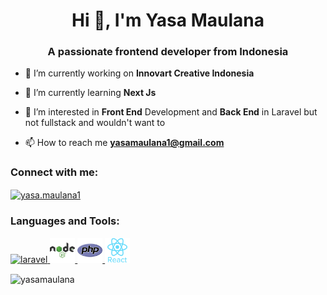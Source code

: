 <h1 align="center">Hi 👋, I'm Yasa Maulana</h1>
<h3 align="center">A passionate frontend developer from Indonesia</h3>

- 🔭 I’m currently working on **Innovart Creative Indonesia**

- 🌱 I’m currently learning **Next Js**

- 👀 I’m interested in **Front End** Development and **Back End** in Laravel but not fullstack and wouldn't want to

- 📫 How to reach me **yasamaulana1@gmail.com**

<h3 align="left">Connect with me:</h3>
<p align="left">
<a href="https://instagram.com/yasa.maulana1" target="blank"><img align="center" src="https://raw.githubusercontent.com/rahuldkjain/github-profile-readme-generator/master/src/images/icons/Social/instagram.svg" alt="yasa.maulana1" height="30" width="40" /></a>
</p>

<h3 align="left">Languages and Tools:</h3>
<p align="left"> 
  <a href="https://laravel.com/" target="_blank" rel="noreferrer"> <img src="https://laravel.com/img/logomark.min.svg" alt="laravel" width="40" height="40"/> </a> 
  <a href="https://nodejs.org" target="_blank" rel="noreferrer"> <img src="https://raw.githubusercontent.com/devicons/devicon/master/icons/nodejs/nodejs-original-wordmark.svg" alt="nodejs" width="40" height="40"/> </a> <a href="https://www.php.net" target="_blank" rel="noreferrer"> <img src="https://raw.githubusercontent.com/devicons/devicon/master/icons/php/php-original.svg" alt="php" width="40" height="40"/> </a> <a href="https://reactjs.org/" target="_blank" rel="noreferrer"> <img src="https://raw.githubusercontent.com/devicons/devicon/master/icons/react/react-original-wordmark.svg" alt="react" width="40" height="40"/> </a> </p>

<p><img align="center" src="https://github-readme-stats.vercel.app/api/top-langs?username=yasamaulana&show_icons=true&locale=en&layout=compact" alt="yasamaulana" /></p>

